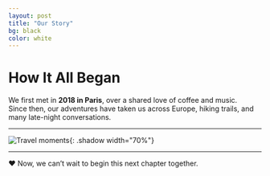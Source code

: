 ```yaml
---
layout: post
title: "Our Story"
bg: black
color: white
---
```


# How It All Began

We first met in **2018 in Paris**, over a shared love of coffee and music.  
Since then, our adventures have taken us across Europe, hiking trails, and many late-night conversations.  

---

![Travel moments](/assets/img/travel.jpg){: .shadow width="70%"}

---

❤️ Now, we can’t wait to begin this next chapter together.
